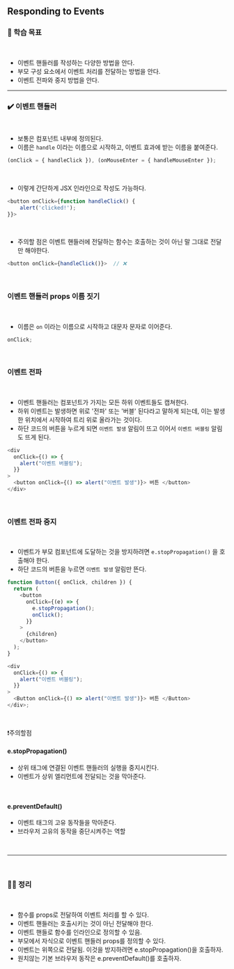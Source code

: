 ## Responding to Events

### 📌 학습 목표

<br>

- 이벤트 핸들러를 작성하는 다양한 방법을 안다.
- 부모 구성 요소에서 이벤트 처리를 전달하는 방법을 안다.
- 이벤트 전파와 중지 방법을 안다.
  <br>

---

### ✔️ 이벤트 핸들러

<br>

- 보통은 컴포넌트 내부에 정의된다.
- 이름은 `handle` 이라는 이름으로 시작하고, 이벤트 효과에 받는 이름을 붙여준다.
  <br>

```javascript
(onClick = { handleClick }), (onMouseEnter = { handleMouseEnter });
```

<br>

- 이렇게 간단하게 JSX 인라인으로 작성도 가능하다.

```javascript
<button onClick={function handleClick() {
    alert('clicked!');
}}>
```

<br>

- 주의할 점은 이벤트 핸들러에 전달하는 함수는 호출하는 것이 아닌 말 그대로 전달만 해야한다.

```javascript
<button onClick={handleClick()}>  // ❌
```

<br>

### 이벤트 핸들러 props 이름 짓기

<br>

- 이름은 `on` 이라는 이름으로 시작하고 대문자 문자로 이어준다.

```javascript
onClick;
```

<br>

### 이벤트 전파

<br>

- 이벤트 핸들러는 컴포넌트가 가지는 모든 하위 이벤트들도 캡쳐한다.
- 하위 이벤트는 발생하면 위로 '전파' 또는 '버블' 된다라고 말하게 되는데, 이는 발생한 위치에서 시작하여 트리 위로 올라가는 것이다.
- 하단 코드의 버튼을 누르게 되면 `이벤트 발생` 알림이 뜨고 이어서 `이벤트 버블링` 알림도 뜨게 된다.

```javascript
<div
  onClick={() => {
    alert("이벤트 버블링");
  }}
>
  <button onClick={() => alert("이벤트 발생")}> 버튼 </button>
</div>
```

<br>

### 이벤트 전파 중지

<br>

- 이벤트가 부모 컴포넌트에 도달하는 것을 방지하려면 `e.stopPropagation()` 을 호출해야 한다.
- 하단 코드의 버튼을 누르면 `이벤트 발생` 알림만 뜬다.

```javascript
function Button({ onClick, children }) {
  return (
    <button
      onClick={(e) => {
        e.stopPropagation();
        onClick();
      }}
    >
      {children}
    </button>
  );
}

<div
  onClick={() => {
    alert("이벤트 버블링");
  }}
>
  <Button onClick={() => alert("이벤트 발생")}> 버튼 </Button>
</div>;
```

<br>

❗주의할점

#### e.stopPropagation()

- 상위 태그에 연결된 이벤트 핸들러의 실행을 중지시킨다.
- 이벤트가 상위 엘리먼트에 전달되는 것을 막아준다.

<br>

#### e.preventDefault()

- 이벤트 태그의 고유 동작들을 막아준다.
- 브라우저 고유의 동작을 중단시켜주는 역할

<br>

---

<br>

### 👨‍💻 정리

<br>

- 함수를 props로 전달하여 이벤트 처리를 할 수 있다.
- 이벤트 핸들러는 호출시키는 것이 아닌 전달해야 한다.
- 이벤트 핸들로 함수를 인라인으로 정의할 수 있음.
- 부모에서 자식으로 이벤트 핸들러 props를 정의할 수 있다.
- 이벤트는 위쪽으로 전달됨. 이것을 방지하려면 e.stopPropagation()을 호출하자.
- 원치않는 기본 브라우저 동작은 e.preventDefault()를 호출하자.

<br>
